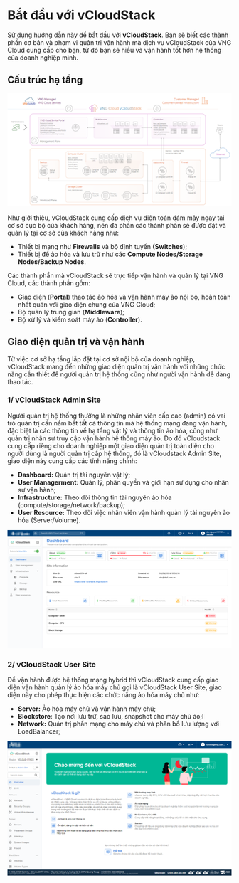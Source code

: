 # Bắt đầu với vCloudStack

Sử dụng hướng dẫn này để bắt đầu với **vCloudStack**. Bạn sẽ biết các thành phần cơ bản và phạm vi quản trị vận hành mà dịch vụ vCloudStack của VNG Cloud cung cấp cho bạn, từ đó bạn sẽ hiểu và vận hành tốt hơn hệ thống của doanh nghiệp mình.

## Cấu trúc hạ tầng 

![Image](https://github.com/vngcloud/docs/blob/main/Vietnamese/.gitbook/assets/e87245f2-7905-4126-963a-057504a3c03e.png?raw=true)

Như giới thiệu, vCloudStack cung cấp dịch vụ điện toán đám mây ngay tại cơ sở cục bộ của khách hàng, nên đa phần các thành phần sẽ được đặt và quản lý tại cơ sở của khách hàng như:

* Thiết bị mạng như **Firewalls** và bộ định tuyến **(Switches**);
* Thiết bị để ảo hóa và lưu trữ như các **Compute Nodes/Storage Nodes/Backup Nodes**.

Các thành phần mà vCloudStack sẽ trực tiếp vận hành và quản lý tại VNG Cloud, các thành phần gồm:

* Giao diện (**Portal**) thao tác ảo hóa và vận hành máy ảo nội bộ, hoàn toàn nhất quán với giao diện chung của VNG Cloud;
* Bộ quản lý trung gian (**Middleware**);
* Bộ xử lý và kiểm soát máy ảo (**Controller**).

## Giao diện quản trị và vận hành 

Từ việc cơ sở hạ tầng lắp đặt tại cơ sở nội bộ của doanh nghiệp, vCloudStack mang đến những giao diện quản trị vận hành với những chức năng cần thiết để người quản trị hệ thống cũng như người vận hành dễ dàng thao tác.

### 1/ vCloudStack Admin Site 

Người quản trị hệ thống thường là những nhân viên cấp cao (admin) có vai trò quản trị cần nắm bắt tất cả thông tin mà hệ thống mạng đang vận hành, đặc biệt là các thông tin về hạ tầng vật lý và thông tin ảo hóa, cũng như quản trị nhân sự truy cập vận hành hệ thống máy ảo. Do đó vCloudstack cung cấp riêng cho doanh nghiệp một giao diện quản trị toàn diện cho người dùng là người quản trị cấp hệ thống, đó là vCloudstack Admin Site, giao diện này cung cấp các tính năng chính:

* ****Dashboard:**** Quản trị tài nguyên vật lý;
* ****User Managerment:**** Quản lý, phân quyền và giới hạn sự dụng cho nhân sự vận hành;
* ****Infrastructure:**** Theo dõi thông tin tài nguyên ảo hóa (compute/storage/network/backup);
* ****User Resource:**** Theo dõi việc nhân viên vận hành quản lý tài nguyên ảo hóa (Server/Volume).

![Image](https://github.com/vngcloud/docs/blob/main/Vietnamese/.gitbook/assets/image%20(827).png?raw=true)

### 2/ vCloudStack User Site 

Để vận hành được hệ thống mạng hybrid thì vCloudStack cung cấp giao diện vận hành quản lý ảo hóa máy chủ gọi là vCloudStack User Site, giao diện này cho phép thực hiện các chức năng ảo hóa máy chủ như:

* ****Server:**** Ảo hóa máy chủ và vận hành máy chủ;
* ****Blockstore****: Tạo nơi lưu trữ, sao lưu, snapshot cho máy chủ ảo;l
* ****Network:**** Quản trị phần mạng cho máy chủ và phân bổ lưu lượng với LoadBalancer;

![Image](https://github.com/vngcloud/docs/blob/main/Vietnamese/.gitbook/assets/image%20(828).png?raw=true)

